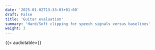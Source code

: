 ```yaml
---
date: '2025-01-02T13:33:03+01:00'
draft: False
title: 'Guitar evaluation'
summary: 'Hard/Soft clipping for speech signals versus baselines'
weight: 3
---
```


{{< audiotable>}}